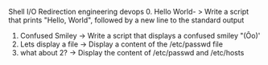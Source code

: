 Shell I/O Redirection engineering devops
0. Hello World- > Write a script that prints "Hello, World", followed by a new line to the standard output
1. Confused Smiley -> Write a script that displays a confused smiley "(Ôo)'
2. Lets display a file -> Display a content of the /etc/passwd file
3. what about 2? -> Display the content of /etc/passwd and /etc/hosts
